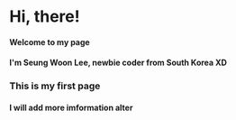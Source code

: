 # Hi, there!
#### Welcome to my page  
#### I'm Seung Woon Lee, newbie coder from South Korea XD
  
  
### This is my first page  
#### I will add more imformation alter
